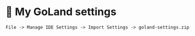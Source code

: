 # :wrench: My GoLand settings

`File -> Manage IDE Settings -> Import Settings -> goland-settings.zip`
